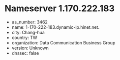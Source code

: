 # Nameserver 1.170.222.183

* as_number: 3462
* name: 1-170-222-183.dynamic-ip.hinet.net.
* city: Chang-hua
* country: TW
* organization: Data Communication Business Group
* version: Unknown
* dnssec: false

